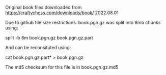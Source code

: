 Original book files
downloaded from https://craftychess.com/downloads/book/ 2022.08.01

Due to github file size restrictions. book.pgn.gz was split into 8mb chunks using:

split -b 8m book.pgn.gz book.pgn.gz.part

And can be reconsituted using:

cat book.pgn.gz.part* > book.pgn.gz

The md5 checksum for this file is in book.pgn.gz.md5

